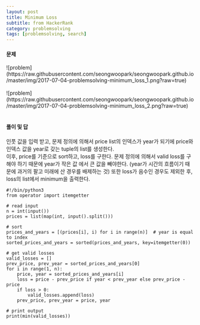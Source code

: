```yaml
---
layout: post
title: Minimum Loss
subtitle: from HackerRank
category: problemsolving
tags: [problemsolving, search]
---
```

<h4>문제</h4>
![problem](https://raw.githubusercontent.com/seongwoopark/seongwoopark.github.io/master/img/2017-07-04-problemsolving-minimum_loss_1.png?raw=true)<br/><br/>
![problem](https://raw.githubusercontent.com/seongwoopark/seongwoopark.github.io/master/img/2017-07-04-problemsolving-minimum_loss_2.png?raw=true)<br/><br/>

<h4>풀이 및 답</h4>
인풋 값을 입력 받고, 문제 정의에 의해서 price list의 인덱스가 year가 되기에 price와 인덱스 값을 year로 갖는 tuple의 list를 생성한다.<br/>
이후, price를 기준으로 sort하고, loss를 구한다. 문제 정의에 의해서 valid loss를 구해야 하기 때문에 year가 작은 값 에서 큰 값을 빼야한다.
(year가 시간의 흐름이기 때문에 과거의 팔고 미래에 산 경우를 배제하는 것)
또한 loss가 음수인 경우도 제외한 후, loss의 list에서 minimum을 출력한다.

```
#!/bin/python3
from operator import itemgetter

# read input
n = int(input())
prices = list(map(int, input().split()))

# sort
prices_and_years = [(prices[i], i) for i in range(n)]  # year is equal to index
sorted_prices_and_years = sorted(prices_and_years, key=itemgetter(0))

# get valid losses
valid_losses = []
prev_price, prev_year = sorted_prices_and_years[0]
for i in range(1, n):
    price, year = sorted_prices_and_years[i]
    loss = price - prev_price if year < prev_year else prev_price - price
    if loss > 0:
        valid_losses.append(loss)
    prev_price, prev_year = price, year

# print output
print(min(valid_losses))
```